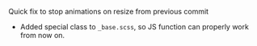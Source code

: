 Quick fix to stop animations on resize from previous commit

- Added special class to `_base.scss`, so JS function can properly work from now on.
